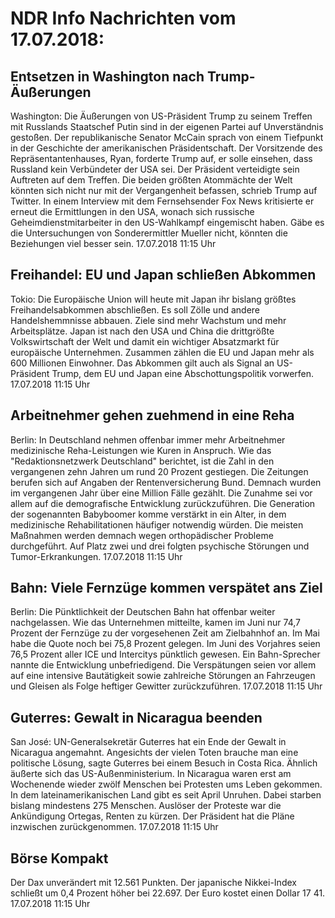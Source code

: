 # NDR Info Nachrichten vom 17.07.2018:


## Entsetzen in Washington nach Trump-Äußerungen
Washington: Die Äußerungen von US-Präsident Trump zu seinem Treffen mit Russlands Staatschef Putin sind in der eigenen Partei auf Unverständnis gestoßen. Der republikanische Senator McCain sprach von einem Tiefpunkt in der Geschichte der amerikanischen Präsidentschaft. Der Vorsitzende des Repräsentantenhauses, Ryan, forderte Trump auf, er solle einsehen, dass Russland kein Verbündeter der USA sei. Der Präsident verteidigte sein Auftreten auf dem Treffen. Die beiden größten Atommächte der Welt könnten sich nicht nur mit der Vergangenheit befassen, schrieb Trump auf Twitter. In einem Interview mit dem Fernsehsender Fox News kritisierte er erneut die Ermittlungen in den USA, wonach sich russische Geheimdienstmitarbeiter in den US-Wahlkampf eingemischt haben. Gäbe es die Untersuchungen von Sonderermittler Mueller nicht, könnten die Beziehungen viel besser sein. 17.07.2018 11:15 Uhr 

## Freihandel: EU und Japan schließen Abkommen
Tokio: Die Europäische Union will heute mit Japan ihr bislang größtes Freihandelsabkommen abschließen. Es soll Zölle und andere Handelshemmnisse abbauen. Ziele sind mehr Wachstum und mehr Arbeitsplätze. Japan ist nach den USA und China die drittgrößte Volkswirtschaft der Welt und damit ein wichtiger Absatzmarkt für europäische Unternehmen. Zusammen zählen die EU und Japan mehr als 600 Millionen Einwohner. Das Abkommen gilt auch als Signal an US-Präsident Trump, dem EU und Japan eine Abschottungspolitik vorwerfen. 17.07.2018 11:15 Uhr 

## Arbeitnehmer gehen zuehmend in eine Reha
Berlin: In Deutschland nehmen offenbar immer mehr Arbeitnehmer medizinische Reha-Leistungen wie Kuren in Anspruch. Wie das "Redaktionsnetzwerk Deutschland" berichtet, ist die Zahl in den vergangenen zehn Jahren um rund 20 Prozent gestiegen. Die Zeitungen berufen sich auf Angaben der Rentenversicherung Bund. Demnach wurden im vergangenen Jahr über eine Million Fälle gezählt. Die Zunahme sei vor allem auf die demografische Entwicklung zurückzuführen. Die Generation der sogenannten Babyboomer komme verstärkt in ein Alter, in dem medizinische Rehabilitationen häufiger notwendig würden. Die meisten Maßnahmen werden demnach wegen orthopädischer Probleme durchgeführt. Auf Platz zwei und drei folgten psychische Störungen und Tumor-Erkrankungen. 17.07.2018 11:15 Uhr 

## Bahn: Viele Fernzüge kommen verspätet ans Ziel
Berlin: Die Pünktlichkeit der Deutschen Bahn hat offenbar weiter nachgelassen. Wie das Unternehmen mitteilte, kamen im Juni nur 74,7 Prozent der Fernzüge zu der vorgesehenen Zeit am Zielbahnhof an. Im Mai habe die Quote noch bei 75,8 Prozent gelegen. Im Juni des Vorjahres seien 76,5 Prozent aller ICE und Intercitys pünktlich gewesen. Ein Bahn-Sprecher nannte die Entwicklung unbefriedigend. Die Verspätungen seien vor allem auf eine intensive Bautätigkeit sowie zahlreiche Störungen an Fahrzeugen und Gleisen als Folge heftiger Gewitter zurückzuführen. 17.07.2018 11:15 Uhr 

## Guterres: Gewalt in Nicaragua beenden
San José:      UN-Generalsekretär Guterres hat ein Ende der Gewalt in Nicaragua angemahnt. Angesichts der vielen Toten brauche man eine politische Lösung, sagte Guterres bei einem Besuch in Costa Rica. Ähnlich äußerte sich das US-Außenministerium. In Nicaragua waren erst am Wochenende wieder zwölf Menschen bei Protesten ums Leben gekommen. In dem lateinamerikanischen Land gibt es seit April Unruhen. Dabei starben bislang mindestens 275 Menschen. Auslöser der Proteste war die Ankündigung Ortegas, Renten zu kürzen. Der Präsident hat die Pläne inzwischen zurückgenommen. 17.07.2018 11:15 Uhr 

## Börse Kompakt
Der Dax unverändert mit 12.561 Punkten. Der japanische Nikkei-Index schließt um 0,4 Prozent höher bei 22.697. Der Euro kostet einen Dollar 17 41. 17.07.2018 11:15 Uhr 
